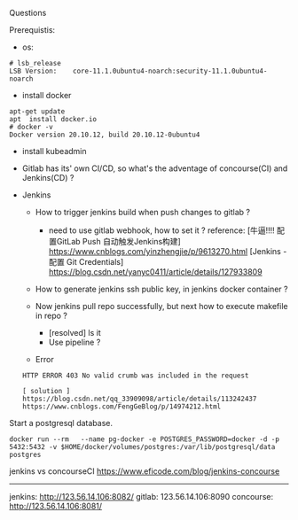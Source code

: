 Questions


Prerequistis:
- os: 
```shell
# lsb_release
LSB Version:    core-11.1.0ubuntu4-noarch:security-11.1.0ubuntu4-noarch
```
- install docker
```
apt-get update
apt  install docker.io
# docker -v
Docker version 20.10.12, build 20.10.12-0ubuntu4
```
- install kubeadmin


- Gitlab has its' own CI/CD, so what's the adventage of concourse(CI) and Jenkins(CD) ?

- Jenkins
    - How to trigger jenkins build when push changes to gitlab ?
        - need to use gitlab webhook, how to set it ?
        reference: 
        [牛逼!!!! 配置GitLab Push 自动触发Jenkins构建] https://www.cnblogs.com/yinzhengjie/p/9613270.html
        [Jenkins - 配置 Git Credentials]  https://blog.csdn.net/yanyc0411/article/details/127933809

    - How to generate jenkins ssh public key, in jenkins docker container ?
    - Now jenkins pull repo successfully, but next how to execute makefile in repo ?
        - [resolved] ls it
        - Use pipeline ?
    - Error
    ```shell
    HTTP ERROR 403 No valid crumb was included in the request

    [ solution ]
    https://blog.csdn.net/qq_33909098/article/details/113242437
    https://www.cnblogs.com/FengGeBlog/p/14974212.html
    ```

Start a postgresql database.
```shell
docker run --rm   --name pg-docker -e POSTGRES_PASSWORD=docker -d -p 5432:5432 -v $HOME/docker/volumes/postgres:/var/lib/postgresql/data  postgres
```




jenkins vs concourseCI
https://www.eficode.com/blog/jenkins-concourse


----------
jenkins: http://123.56.14.106:8082/
gitlab: 123.56.14.106:8090
concourse: http://123.56.14.106:8081/